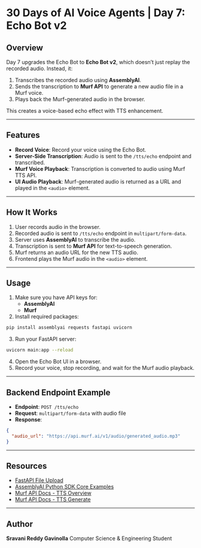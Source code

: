 # 30 Days of AI Voice Agents | Day 7: Echo Bot v2

## Overview
Day 7 upgrades the Echo Bot to **Echo Bot v2**, which doesn’t just replay the recorded audio. Instead, it:

1. Transcribes the recorded audio using **AssemblyAI**.
2. Sends the transcription to **Murf API** to generate a new audio file in a Murf voice.
3. Plays back the Murf-generated audio in the browser.

This creates a voice-based echo effect with TTS enhancement.

---

## Features
- **Record Voice**: Record your voice using the Echo Bot.
- **Server-Side Transcription**: Audio is sent to the `/tts/echo` endpoint and transcribed.
- **Murf Voice Playback**: Transcription is converted to audio using Murf TTS API.
- **UI Audio Playback**: Murf-generated audio is returned as a URL and played in the `<audio>` element.

---

## How It Works
1. User records audio in the browser.
2. Recorded audio is sent to `/tts/echo` endpoint in `multipart/form-data`.
3. Server uses **AssemblyAI** to transcribe the audio.
4. Transcription is sent to **Murf API** for text-to-speech generation.
5. Murf returns an audio URL for the new TTS audio.
6. Frontend plays the Murf audio in the `<audio>` element.

---

## Usage
1. Make sure you have API keys for:
   - **AssemblyAI**
   - **Murf**
2. Install required packages:
```bash
pip install assemblyai requests fastapi uvicorn
````

3. Run your FastAPI server:

```bash
uvicorn main:app --reload
```

4. Open the Echo Bot UI in a browser.
5. Record your voice, stop recording, and wait for the Murf audio playback.

---

## Backend Endpoint Example

* **Endpoint**: `POST /tts/echo`
* **Request**: `multipart/form-data` with audio file
* **Response**:

```json
{
  "audio_url": "https://api.murf.ai/v1/audio/generated_audio.mp3"
}
```

---

## Resources

* [FastAPI File Upload](https://fastapi.tiangolo.com/tutorial/request-files/)
* [AssemblyAI Python SDK Core Examples](https://github.com/AssemblyAI/assemblyai-python-sdk?tab=readme-ov-file#core-examples)
* [Murf API Docs - TTS Overview](https://murf.ai/api/docs/text-to-speech/overview)
* [Murf API Docs - TTS Generate](https://murf.ai/api/docs/api-reference/text-to-speech/generate)

---

## Author

**Sravani Reddy Gavinolla**
Computer Science & Engineering Student

